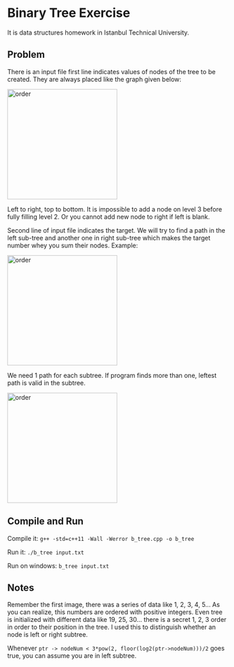 # Binary Tree Exercise
It is data structures homework in Istanbul Technical University.

## Problem
There is an input file first line indicates values of nodes of the tree to be created. They are always placed like the graph given below:

<div style="width:100%">
<div style="margin:auto"><img src="https://raw.githubusercontent.com/urtuba/cpp_binary_tree/master/img/img1.PNG" alt="order" height="250px"></div>
</div>

Left to right, top to bottom. It is impossible to add a node on level 3 before fully filling level 2. Or you cannot add new node to right if left is blank.

Second line of input file indicates the target. We will try to find a path in the left sub-tree and another one in right sub-tree which makes the target number whey you sum their nodes. Example:

<div style="width:100%">
<div style="margin:auto"><img src="https://raw.githubusercontent.com/urtuba/cpp_binary_tree/master/img/img2.PNG" alt="order" height="250px"></div>
</div>

We need 1 path for each subtree. If program finds more than one, leftest path is valid in the subtree.

<div style="width:100%">
<div style="margin:auto"><img src="https://raw.githubusercontent.com/urtuba/cpp_binary_tree/master/img/img3.PNG" alt="order" height="250px"></div>
</div>

## Compile and Run

Compile it: ``g++ -std=c++11 -Wall -Werror b_tree.cpp -o b_tree ``

Run it: ``./b_tree input.txt``

Run on windows: ``b_tree input.txt``

## Notes

Remember the first image, there was a series of data like 1, 2, 3, 4, 5... As you can realize, this numbers are ordered with positive integers. Even tree is initialized with different data like 19, 25, 30... there is a secret 1, 2, 3 order in order to their position in the tree. I used this to distinguish whether an node is left or right subtree.

Whenever ``ptr -> nodeNum < 3*pow(2, floor(log2(ptr->nodeNum)))/2`` goes true, you can assume you are in left subtree.
